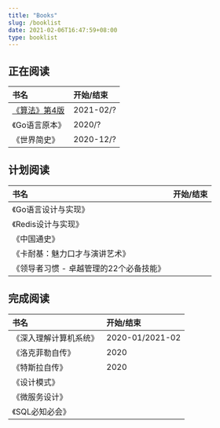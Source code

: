 ```yaml
---
title: "Books"
slug: /booklist
date: 2021-02-06T16:47:59+08:00
type: booklist
---
```


## 正在阅读

| 书名                                | 开始/结束 |
| :---------------------------------- | :-------- |
| [《算法》第4版](/books/algorithms4) | 2021-02/? |
| 《Go语言原本》                      | 2020/?    |
| 《世界简史》                        | 2020-12/? |


## 计划阅读

| 书名                                    | 开始/结束 |
| :-------------------------------------- | :-------- |
| 《Go语言设计与实现》                    |           |
| 《Redis设计与实现》                     |           |
| 《中国通史》                            |           |
| 《卡耐基：魅力口才与演讲艺术》          |           |
| 《领导者习惯 - 卓越管理的22个必备技能》 |           |


## 完成阅读

| 书名                   | 开始/结束       |
| :--------------------- | :-------------- |
| 《深入理解计算机系统》 | 2020-01/2021-02 |
| 《洛克菲勒自传》       | 2020            |
| 《特斯拉自传》         | 2020            |
| 《设计模式》           |                 |
| 《微服务设计》         |                 |
| 《SQL必知必会》        |                 |

